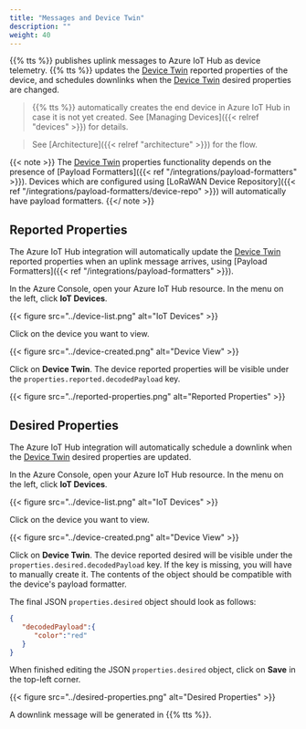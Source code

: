 ```yaml
---
title: "Messages and Device Twin"
description: ""
weight: 40
---
```


{{% tts %}} publishes uplink messages to Azure IoT Hub as device telemetry. {{% tts %}} updates the [Device Twin](https://docs.microsoft.com/en-us/azure/iot-hub/iot-hub-devguide-device-twins) reported properties of the device, and schedules downlinks when the [Device Twin](https://docs.microsoft.com/en-us/azure/iot-hub/iot-hub-devguide-device-twins) desired properties are changed.

<!--more-->

> {{% tts %}} automatically creates the end device in Azure IoT Hub in case it is not yet created. See [Managing Devices]({{< relref "devices" >}}) for details.

> See [Architecture]({{< relref "architecture" >}}) for the flow.

{{< note >}} The [Device Twin](https://docs.microsoft.com/en-us/azure/iot-hub/iot-hub-devguide-device-twins) properties functionality depends on the presence of [Payload Formatters]({{< ref "/integrations/payload-formatters" >}}). Devices which are configured using [LoRaWAN Device Repository]({{< ref "/integrations/payload-formatters/device-repo" >}}) will automatically have payload formatters. {{</ note >}}

## Reported Properties

The Azure IoT Hub integration will automatically update the [Device Twin](https://docs.microsoft.com/en-us/azure/iot-hub/iot-hub-devguide-device-twins) reported properties when an uplink message arrives, using [Payload Formatters]({{< ref "/integrations/payload-formatters" >}}).

In the Azure Console, open your Azure IoT Hub resource. In the menu on the left, click **IoT Devices**.

{{< figure src="../device-list.png" alt="IoT Devices" >}}

Click on the device you want to view.

{{< figure src="../device-created.png" alt="Device View" >}}

Click on **Device Twin**. The device reported properties will be visible under the `properties.reported.decodedPayload` key.

{{< figure src="../reported-properties.png" alt="Reported Properties" >}}

## Desired Properties

The Azure IoT Hub integration will automatically schedule a downlink when the [Device Twin](https://docs.microsoft.com/en-us/azure/iot-hub/iot-hub-devguide-device-twins) desired properties are updated.

In the Azure Console, open your Azure IoT Hub resource. In the menu on the left, click **IoT Devices**.

{{< figure src="../device-list.png" alt="IoT Devices" >}}

Click on the device you want to view.

{{< figure src="../device-created.png" alt="Device View" >}}

Click on **Device Twin**. The device reported desired will be visible under the `properties.desired.decodedPayload` key. If the key is missing, you will have to manually create it. The contents of the object should be compatible with the device's payload formatter.

The final JSON `properties.desired` object should look as follows:

```json
{
   "decodedPayload":{
      "color":"red"
   }
}
```

When finished editing the JSON `properties.desired` object, click on **Save** in the top-left corner.

{{< figure src="../desired-properties.png" alt="Desired Properties" >}}

A downlink message will be generated in {{% tts %}}.
